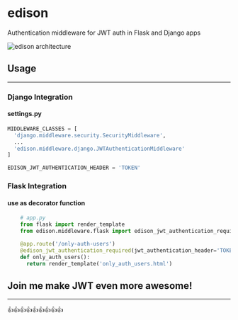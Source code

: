 # edison
Authentication middleware for JWT auth in Flask and Django apps

![edison architecture](/edison_architecture.png "edison architecture")


## Usage
_____

### Django Integration

#### settings.py

```python
MIDDLEWARE_CLASSES = [
  'django.middleware.security.SecurityMiddleware',
  ...
  'edison.middleware.django.JWTAuthenticationMiddleware'
]

EDISON_JWT_AUTHENTICATION_HEADER = 'TOKEN'
```

### Flask Integration

#### use as decorator function

```python
    # app.py
    from flask import render_template
    from edison.middleware.flask import edison_jwt_authentication_required

    @app.route('/only-auth-users')
    @edison_jwt_authentication_required(jwt_authentication_header='TOKEN')
    def only_auth_users():
      return render_template('only_auth_users.html')
```

## Join me make JWT even more awesome!
_____________________________________
:+1::+1::+1::+1::+1::+1::+1::+1::+1:
